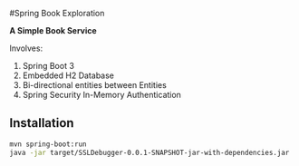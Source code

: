 #Spring Book Exploration


**A Simple Book Service**

Involves:
1. Spring Boot 3
2. Embedded H2 Database
3. Bi-directional entities between Entities
4. Spring Security In-Memory Authentication

## Installation

```bash
mvn spring-boot:run
java -jar target/SSLDebugger-0.0.1-SNAPSHOT-jar-with-dependencies.jar
```
